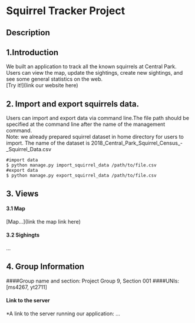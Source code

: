 # Squirrel Tracker Project 
## Description
## 1.Introduction
We built an application to track all the known squirrels at Central Park. Users can view the map, update the sightings, create new sightings, and see some general statistics on the web.  
[Try it!](link our website here)  

## 2. Import and export squirrels data.
Users can import and export data via command line.The file path should be specified at the command line after the name of the management command.  
Note: we already prepared squirrel dataset in home directory for users to import. The name of the dataset is 2018_Central_Park_Squirrel_Census_-_Squirrel_Data.csv  

    #import data  
    $ python manage.py import_squirrel_data /path/to/file.csv  
    #export data  
    $ python manage.py export_squirrel_data /path/to/file.csv  
 
 ## 3. Views
 #### 3.1 Map
[Map...](link the map link here)
 
 #### 3.2 Sighingts
 ...

## 4. Group Information
####Group name and section: Project Group 9, Section 001
####UNIs: [ms4267, yt2711]
#### Link to the server
*A link to the server running our application: ...